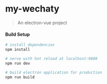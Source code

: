 # my-wechaty

> An electron-vue project

#### Build Setup

``` bash
# install dependencies
npm install

# serve with hot reload at localhost:9080
npm run dev

# build electron application for production
npm run build


